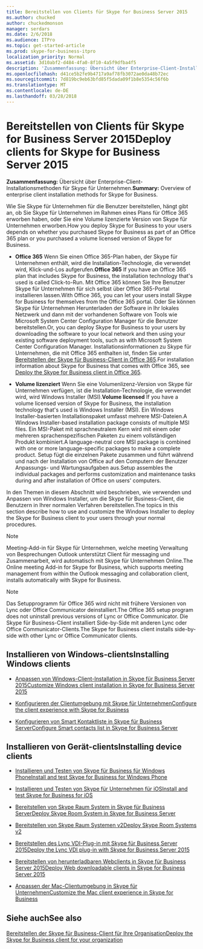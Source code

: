 ```yaml
---
title: Bereitstellen von Clients für Skype for Business Server 2015
ms.author: chucked
author: chuckedmonson
manager: serdars
ms.date: 2/6/2018
ms.audience: ITPro
ms.topic: get-started-article
ms.prod: skype-for-business-itpro
localization_priority: Normal
ms.assetid: 3d10abf2-d484-4fa0-8f10-4a5f9dfba4f5
description: 'Zusammenfassung: Übersicht über Enterprise-Client-Installationsmethoden für Skype für Unternehmen.'
ms.openlocfilehash: d41ce5b2fe9b4717a9af78fb3072ae0da48b72ec
ms.sourcegitcommit: 7d819bc9eb63bfd85f5dada09f1b8e5354c56f6b
ms.translationtype: MT
ms.contentlocale: de-DE
ms.lasthandoff: 03/28/2018
---
```

# <a name="deploy-clients-for-skype-for-business-server-2015"></a><span data-ttu-id="a7776-103">Bereitstellen von Clients für Skype for Business Server 2015</span><span class="sxs-lookup"><span data-stu-id="a7776-103">Deploy clients for Skype for Business Server 2015</span></span>
 
<span data-ttu-id="a7776-104">**Zusammenfassung:** Übersicht über Enterprise-Client-Installationsmethoden für Skype für Unternehmen.</span><span class="sxs-lookup"><span data-stu-id="a7776-104">**Summary:** Overview of enterprise client installation methods for Skype for Business.</span></span>
  
<span data-ttu-id="a7776-105">Wie Sie Skype für Unternehmen für die Benutzer bereitstellen, hängt gibt an, ob Sie Skype für Unternehmen im Rahmen eines Plans für Office 365 erworben haben, oder Sie eine Volume lizenzierte Version von Skype für Unternehmen erworben.</span><span class="sxs-lookup"><span data-stu-id="a7776-105">How you deploy Skype for Business to your users depends on whether you purchased Skype for Business as part of an Office 365 plan or you purchased a volume licensed version of Skype for Business.</span></span> 
  
- <span data-ttu-id="a7776-106">**Office 365** Wenn Sie einen Office 365-Plan haben, der Skype für Unternehmen enthält, wird die Installation-Technologie, die verwendet wird, Klick-und-Los aufgerufen.</span><span class="sxs-lookup"><span data-stu-id="a7776-106">**Office 365** If you have an Office 365 plan that includes Skype for Business, the installation technology that's used is called Click-to-Run.</span></span> <span data-ttu-id="a7776-107">Mit Office 365 können Sie Ihre Benutzer Skype für Unternehmen für sich selbst über Office 365-Portal installieren lassen.</span><span class="sxs-lookup"><span data-stu-id="a7776-107">With Office 365, you can let your users install Skype for Business for themselves from the Office 365 portal.</span></span> <span data-ttu-id="a7776-108">Oder Sie können Skype für Unternehmen Herunterladen der Software in Ihr lokales Netzwerk und dann mit der vorhandenen Software von Tools wie Microsoft System Center Configuration Manager für die Benutzer bereitstellen.</span><span class="sxs-lookup"><span data-stu-id="a7776-108">Or, you can deploy Skype for Business to your users by downloading the software to your local network and then using your existing software deployment tools, such as with Microsoft System Center Configuration Manager.</span></span> <span data-ttu-id="a7776-109">Installationsinformationen zu Skype für Unternehmen, die mit Office 365 enthalten ist, finden Sie unter [Bereitstellen der Skype für Business-Client in Office 365](https://support.office.com/article/8c563b81-22c9-4024-9efe-9fe28c7bbc96).</span><span class="sxs-lookup"><span data-stu-id="a7776-109">For installation information about Skype for Business that comes with Office 365, see [Deploy the Skype for Business client in Office 365](https://support.office.com/article/8c563b81-22c9-4024-9efe-9fe28c7bbc96).</span></span>
    
- <span data-ttu-id="a7776-110">**Volume lizenziert** Wenn Sie eine Volumenlizenz-Version von Skype für Unternehmen verfügen, ist die Installation-Technologie, die verwendet wird, wird Windows Installer (MSI).</span><span class="sxs-lookup"><span data-stu-id="a7776-110">**Volume licensed** If you have a volume licensed version of Skype for Business, the installation technology that's used is Windows Installer (MSI).</span></span> <span data-ttu-id="a7776-111">Ein Windows Installer-basierten Installationspaket umfasst mehrere MSI-Dateien.</span><span class="sxs-lookup"><span data-stu-id="a7776-111">A Windows Installer-based installation package consists of multiple MSI files.</span></span> <span data-ttu-id="a7776-112">Ein MSI-Paket mit sprachneutralem Kern wird mit einem oder mehreren sprachenspezifischen Paketen zu einem vollständigen Produkt kombiniert.</span><span class="sxs-lookup"><span data-stu-id="a7776-112">A language-neutral core MSI package is combined with one or more language-specific packages to make a complete product.</span></span> <span data-ttu-id="a7776-113">Setup fügt die einzelnen Pakete zusammen und führt während und nach der Installation von Office auf den Computern der Benutzer Anpassungs- und Wartungsaufgaben aus.</span><span class="sxs-lookup"><span data-stu-id="a7776-113">Setup assembles the individual packages and performs customization and maintenance tasks during and after installation of Office on users' computers.</span></span>
    
<span data-ttu-id="a7776-114">In den Themen in diesem Abschnitt wird beschrieben, wie verwenden und Anpassen von Windows Installer, um die Skype für Business-Client, die Benutzern in Ihrer normalen Verfahren bereitstellen.</span><span class="sxs-lookup"><span data-stu-id="a7776-114">The topics in this section describe how to use and customize the Windows Installer to deploy the Skype for Business client to your users through your normal procedures.</span></span>
  
> [!NOTE]
> <span data-ttu-id="a7776-115">Meeting-Add-in für Skype für Unternehmen, welche meeting Verwaltung von Besprechungen Outlook unterstützt Client für messaging und Zusammenarbeit, wird automatisch mit Skype für Unternehmen Online.</span><span class="sxs-lookup"><span data-stu-id="a7776-115">The Online meeting Add-in for Skype for Business, which supports meeting management from within the Outlook messaging and collaboration client, installs automatically with Skype for Business.</span></span> 
  
> [!NOTE]
> <span data-ttu-id="a7776-116">Das Setupprogramm für Office 365 wird nicht mit frühere Versionen von Lync oder Office Communicator deinstalliert.</span><span class="sxs-lookup"><span data-stu-id="a7776-116">The Office 365 setup program does not uninstall previous versions of Lync or Office Communicator.</span></span> <span data-ttu-id="a7776-117">Die Skype für Business-Client installiert Side-by-Side mit anderen Lync oder Office Communicator-Clients.</span><span class="sxs-lookup"><span data-stu-id="a7776-117">The Skype for Business client installs side-by-side with other Lync or Office Communicator clients.</span></span> 
  
## <a name="installing-windows-clients"></a><span data-ttu-id="a7776-118">Installieren von Windows-clients</span><span class="sxs-lookup"><span data-stu-id="a7776-118">Installing Windows clients</span></span>

- [<span data-ttu-id="a7776-119">Anpassen von Windows-Client-Installation in Skype für Business Server 2015</span><span class="sxs-lookup"><span data-stu-id="a7776-119">Customize Windows client installation in Skype for Business Server 2015</span></span>](customize-windows-client-installation.md)
    
- [<span data-ttu-id="a7776-120">Konfigurieren der Clientumgebung mit Skype für Unternehmen</span><span class="sxs-lookup"><span data-stu-id="a7776-120">Configure the client experience with Skype for Business</span></span>](configure-the-client-experience.md)
    
- [<span data-ttu-id="a7776-121">Konfigurieren von Smart Kontaktliste in Skype für Business Server</span><span class="sxs-lookup"><span data-stu-id="a7776-121">Configure Smart contacts list in Skype for Business Server</span></span>](configure-smart-contacts-list.md)
    
## <a name="installing-device-clients"></a><span data-ttu-id="a7776-122">Installieren von Gerät-clients</span><span class="sxs-lookup"><span data-stu-id="a7776-122">Installing device clients</span></span>

- [<span data-ttu-id="a7776-123">Installieren und Testen von Skype für Business für Windows Phone</span><span class="sxs-lookup"><span data-stu-id="a7776-123">Install and test Skype for Business for Windows Phone</span></span>](windows-phone.md)
    
- [<span data-ttu-id="a7776-124">Installieren und Testen von Skype für Unternehmen für iOS</span><span class="sxs-lookup"><span data-stu-id="a7776-124">Install and test Skype for Business for iOS</span></span>](ios.md)
    
- [<span data-ttu-id="a7776-125">Bereitstellen von Skype Raum System in Skype für Business Server</span><span class="sxs-lookup"><span data-stu-id="a7776-125">Deploy Skype Room System in Skype for Business Server</span></span>](deploy-skype-room-system.md)
    
- [<span data-ttu-id="a7776-126">Bereitstellen von Skype Raum Systemen v2</span><span class="sxs-lookup"><span data-stu-id="a7776-126">Deploy Skype Room Systems v2</span></span>](room-systems-v2.md)
    
- [<span data-ttu-id="a7776-127">Bereitstellen des Lync VDI-Plug-in mit Skype für Business Server 2015</span><span class="sxs-lookup"><span data-stu-id="a7776-127">Deploy the Lync VDI plug-in with Skype for Business Server 2015</span></span>](deploy-the-lync-vdi-plug-in.md)
    
- [<span data-ttu-id="a7776-128">Bereitstellen von herunterladbaren Webclients in Skype für Business Server 2015</span><span class="sxs-lookup"><span data-stu-id="a7776-128">Deploy Web downloadable clients in Skype for Business Server 2015</span></span>](deploy-web-downloadable-clients.md)
    
- [<span data-ttu-id="a7776-129">Anpassen der Mac-Clientumgebung in Skype für Unternehmen</span><span class="sxs-lookup"><span data-stu-id="a7776-129">Customize the Mac client experience in Skype for Business</span></span>](customize-the-mac-client-experience.md)
    
## <a name="see-also"></a><span data-ttu-id="a7776-130">Siehe auch</span><span class="sxs-lookup"><span data-stu-id="a7776-130">See also</span></span>

#### 

[<span data-ttu-id="a7776-131">Bereitstellen der Skype für Business-Client für Ihre Organisation</span><span class="sxs-lookup"><span data-stu-id="a7776-131">Deploy the Skype for Business client for your organization</span></span>](https://support.officeppe.com/en-us/article/Deploy-the-Skype-for-Business-client-for-your-organization-8c563b81-22c9-4024-9efe-9fe28c7bbc96?ui=en-US&amp;rs=en-US&amp;ad=US)

